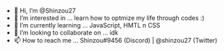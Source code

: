 - 👋 Hi, I’m @Shinzou27
- 👀 I’m interested in ... learn how to optmize my life through codes :)
- 🌱 I’m currently learning ... JavaScript, HMTL n CSS
- 💞️ I’m looking to collaborate on ... idk
- 📫 How to reach me ... Shinzou#9456 (Discord) | @shinzou27 (Twitter)

<!---
Shinzou27/Shinzou27 is a ✨ special ✨ repository because its `README.md` (this file) appears on your GitHub profile.
You can click the Preview link to take a look at your changes.
--->
